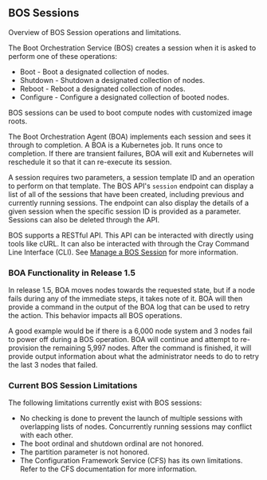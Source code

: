 ## BOS Sessions

Overview of BOS Session operations and limitations.

The Boot Orchestration Service \(BOS\) creates a session when it is asked to perform one of these operations:

-   Boot - Boot a designated collection of nodes.
-   Shutdown - Shutdown a designated collection of nodes.
-   Reboot - Reboot a designated collection of nodes.
-   Configure - Configure a designated collection of booted nodes.

BOS sessions can be used to boot compute nodes with customized image roots.

The Boot Orchestration Agent \(BOA\) implements each session and sees it through to completion. A BOA is a Kubernetes job. It runs once to completion. If there are transient failures, BOA will exit and Kubernetes will reschedule it so that it can re-execute its session.

A session requires two parameters, a session template ID and an operation to perform on that template. The BOS API's `session` endpoint can display a list of all of the sessions that have been created, including previous and currently running sessions. The endpoint can also display the details of a given session when the specific session ID is provided as a parameter. Sessions can also be deleted through the API.

BOS supports a RESTful API. This API can be interacted with directly using tools like cURL. It can also be interacted with through the Cray Command Line Interface \(CLI\). See [Manage a BOS Session](Manage_a_BOS_Session.md) for more information.

### BOA Functionality in Release 1.5

In release 1.5, BOA moves nodes towards the requested state, but if a node fails during any of the immediate steps, it takes note of it. BOA will then provide a command in the output of the BOA log that can be used to retry the action. This behavior impacts all BOS operations.

A good example would be if there is a 6,000 node system and 3 nodes fail to power off during a BOS operation. BOA will continue and attempt to re-provision the remaining 5,997 nodes. After the command is finished, it will provide output information about what the administrator needs to do to retry the last 3 nodes that failed.

### Current BOS Session Limitations

The following limitations currently exist with BOS sessions:

-   No checking is done to prevent the launch of multiple sessions with overlapping lists of nodes. Concurrently running sessions may conflict with each other.
-   The boot ordinal and shutdown ordinal are not honored.
-   The partition parameter is not honored.
-   The Configuration Framework Service \(CFS\) has its own limitations. Refer to the CFS documentation for more information.


